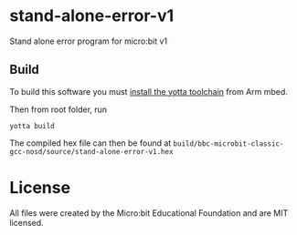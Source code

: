 # stand-alone-error-v1
Stand alone error program for micro:bit v1

## Build

To build this software you must [install the yotta toolchain](https://docs.yottabuild.org/) from Arm mbed.

Then from root folder, run

`yotta build`

The compiled hex file can then be found at `build/bbc-microbit-classic-gcc-nosd/source/stand-alone-error-v1.hex`


# License

All files were created by the Micro:bit Educational Foundation and are MIT licensed.


